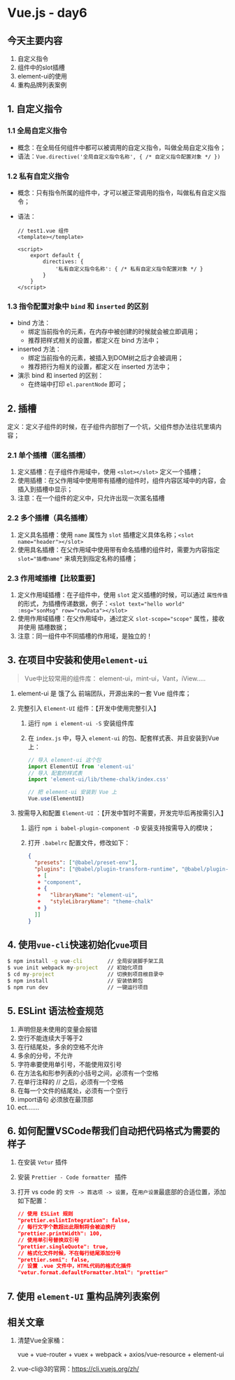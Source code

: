 # Vue.js - day6



## 今天主要内容
1. 自定义指令
2. 组件中的slot插槽
3. element-ui的使用
4. 重构品牌列表案例



## 1. 自定义指令

### 1.1 全局自定义指令

- 概念：在全局任何组件中都可以被调用的自定义指令，叫做全局自定义指令；
- 语法：`Vue.directive('全局自定义指令名称', { /* 自定义指令配置对象 */ })`

### 1.2 私有自定义指令

- 概念：只有指令所属的组件中，才可以被正常调用的指令，叫做私有自定义指令；

- 语法：

  ```vue
  // test1.vue 组件
  <template></template>
  
  <script>
      export default {
          directives: {
              '私有自定义指令名称': { /* 私有自定义指令配置对象 */ }
          }
      }
  </script>
  ```

### 1.3 指令配置对象中 `bind` 和 `inserted` 的区别

- bind 方法：
  - 绑定当前指令的元素，在内存中被创建的时候就会被立即调用；
  - 推荐把样式相关的设置，都定义在 bind 方法中；
- inserted 方法：
  - 绑定当前指令的元素，被插入到DOM树之后才会被调用；
  - 推荐把行为相关的设置，都定义在 inserted 方法中；
- 演示 bind 和 inserted 的区别：
  - 在终端中打印 `el.parentNode` 即可；



## 2. 插槽

定义：定义子组件的时候，在子组件内部刨了一个坑，父组件想办法往坑里填内容；



### 2.1 单个插槽（匿名插槽）

1. 定义插槽：在子组件作用域中，使用 `<slot></slot>` 定义一个插槽；
2. 使用插槽：在父作用域中使用带有插槽的组件时，组件内容区域中的内容，会插入到插槽中显示；
3. 注意：在一个组件的定义中，只允许出现一次匿名插槽



### 2.2 多个插槽（具名插槽）

1. 定义具名插槽：使用 `name` 属性为 `slot` 插槽定义具体名称；`<slot name="header"></slot>`
2. 使用具名插槽：在父作用域中使用带有命名插槽的组件时，需要为内容指定 `slot="插槽name"` 来填充到指定名称的插槽；



### 2.3 作用域插槽【比较重要】

1. 定义作用域插槽：在子组件中，使用 `slot` 定义插槽的时候，可以通过 `属性传值` 的形式，为插槽传递数据，例子：`<slot text="hello world" :msg="sonMsg" row="rowData"></slot>`
2. 使用作用域插槽：在父作用域中，通过定义 `slot-scope="scope"` 属性，接收并使用 插槽数据；
3. 注意：同一组件中不同插槽的作用域，是独立的！



## 3. 在项目中安装和使用`element-ui`

> Vue中比较常用的组件库： element-ui，mint-ui，Vant，iView.....

1. element-ui 是 饿了么 前端团队，开源出来的一套 Vue 组件库；

2. 完整引入 `Element-UI` 组件：【开发中使用完整引入】

   1. 运行 `npm i element-ui -S` 安装组件库

   2. 在 `index.js` 中，导入 `element-ui` 的包、配套样式表、并且安装到Vue上：

      ```js
      // 导入 element-ui 这个包
      import ElementUI from 'element-ui'
      // 导入 配套的样式表
      import 'element-ui/lib/theme-chalk/index.css'
      
      // 把 element-ui 安装到 Vue 上
      Vue.use(ElementUI)
      ```

3. 按需导入和配置 `Element-UI` ：【开发中暂时不需要，开发完毕后再按需引入】

   1. 运行 `npm i babel-plugin-component -D` 安装支持按需导入的模块；

   2. 打开 `.babelrc` 配置文件，修改如下：

      ```json
      {
        "presets": ["@babel/preset-env"],
        "plugins": ["@babel/plugin-transform-runtime", "@babel/plugin-proposal-class-properties", 
         + [
         + "component",
         + {
         +   "libraryName": "element-ui",
         +   "styleLibraryName": "theme-chalk"
         + }
        ]]
      }
      ```


## 4. 使用`vue-cli`快速初始化`vue`项目

```cmd
$ npm install -g vue-cli        // 全局安装脚手架工具
$ vue init webpack my-project   // 初始化项目
$ cd my-project                 // 切换到项目根目录中
$ npm install                   // 安装依赖包
$ npm run dev                   // 一键运行项目
```



## 5. ESLint 语法检查规范

1. 声明但是未使用的变量会报错
2. 空行不能连续大于等于2
3. 在行结尾处，多余的空格不允许
4. 多余的分号，不允许
5. 字符串要使用单引号，不能使用双引号
6. 在方法名和形参列表的小括号之间，必须有一个空格
7. 在单行注释的 // 之后，必须有一个空格
8. 在每一个文件的结尾处，必须有一个空行
9. import语句 必须放在最顶部
10. ect.......



## 6. 如何配置VSCode帮我们自动把代码格式为需要的样子

1. 在安装  `Vetur` 插件

2. 安装 `Prettier - Code formatter ` 插件

3. 打开 vs code 的 `文件 -> 首选项 -> 设置`，在`用户设置`最底部的合适位置，添加如下配置：

   ```json
   // 使用 ESLint 规则
   "prettier.eslintIntegration": false,
   // 每行文字个数超出此限制将会被迫换行
   "prettier.printWidth": 100,
   // 使用单引号替换双引号
   "prettier.singleQuote": true,
   // 格式化文件时候，不在每行结尾添加分号
   "prettier.semi": false,
   // 设置 .vue 文件中，HTML代码的格式化插件
   "vetur.format.defaultFormatter.html": "prettier"
   ```



## 7. 使用 `element-UI` 重构品牌列表案例



## 相关文章

1. 清楚Vue全家桶：

   vue + vue-router + vuex + webpack + axios/vue-resource + element-ui

2. vue-cli@3的官网：https://cli.vuejs.org/zh/

